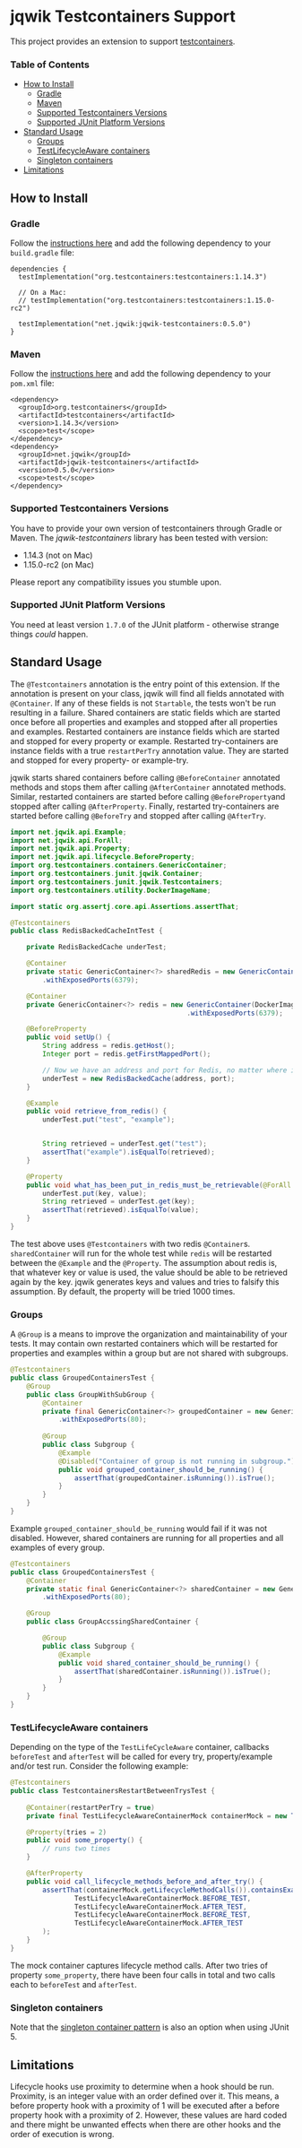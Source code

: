 # jqwik Testcontainers Support

This project provides an extension to support [testcontainers](https://www.testcontainers.org/).

<!-- use `doctoc --maxlevel 3 README.md` to recreate the TOC -->
<!-- START doctoc generated TOC please keep comment here to allow auto update -->
<!-- DON'T EDIT THIS SECTION, INSTEAD RE-RUN doctoc TO UPDATE -->
### Table of Contents  

- [How to Install](#how-to-install)
  - [Gradle](#gradle)
  - [Maven](#maven)
  - [Supported Testcontainers Versions](#supported-testcontainers-versions)
  - [Supported JUnit Platform Versions](#supported-junit-platform-versions)
- [Standard Usage](#standard-usage)
  - [Groups](#groups)
  - [TestLifecycleAware containers](#testlifecycleaware-containers)
  - [Singleton containers](#singleton-containers)
- [Limitations](#limitations)

<!-- END doctoc generated TOC please keep comment here to allow auto update -->

## How to Install

### Gradle

Follow the
[instructions here](https://jqwik.net/docs/current/user-guide.html#gradle)
and add the following dependency to your `build.gradle` file:

```
dependencies {
  testImplementation("org.testcontainers:testcontainers:1.14.3")

  // On a Mac:
  // testImplementation("org.testcontainers:testcontainers:1.15.0-rc2")

  testImplementation("net.jqwik:jqwik-testcontainers:0.5.0")
}
```

<!-- 
You can look at a
[sample project](https://github.com/jlink/jqwik-samples/tree/master/jqwik-testcontainers-gradle)
using jqwik, Testcontainers and Gradle.
-->

### Maven

Follow the
[instructions here](https://jqwik.net/docs/current/user-guide.html#maven)
and add the following dependency to your `pom.xml` file:

```
<dependency>
  <groupId>org.testcontainers</groupId>
  <artifactId>testcontainers</artifactId>
  <version>1.14.3</version>
  <scope>test</scope>
</dependency>
<dependency>
  <groupId>net.jqwik</groupId>
  <artifactId>jqwik-testcontainers</artifactId>
  <version>0.5.0</version>
  <scope>test</scope>
</dependency>
```

### Supported Testcontainers Versions

You have to provide your own version of testcontainers through Gradle or Maven. The *jqwik-testcontainers* library 
has been tested with version:
* 1.14.3 (not on Mac)
* 1.15.0-rc2 (on Mac)

Please report any compatibility issues you stumble upon.

### Supported JUnit Platform Versions

You need at least version `1.7.0` of the JUnit platform - otherwise
strange things _could_ happen.

## Standard Usage
The `@Testcontainers` annotation is the entry point of this extension. If the annotation is present on your class, jqwik 
will find all fields annotated with `@Container`. If any of these fields is not `Startable`, the tests won't be run 
resulting in a failure. Shared containers are static fields which are started once before all properties and examples 
and stopped after all properties and examples. Restarted containers are instance fields which are started and stopped 
for every property or example. Restarted try-containers are instance fields with a true `restartPerTry` annotation value. 
They are started and stopped for every property- or example-try. 

jqwik starts shared containers before calling `@BeforeContainer` annotated methods and stops them after calling 
`@AfterContainer` annotated methods. Similar, restarted containers are started before calling `@BeforeProperty`and 
stopped after calling `@AfterProperty`. Finally, restarted try-containers are started before calling `@BeforeTry` and 
stopped after calling `@AfterTry`.

```java
import net.jqwik.api.Example;
import net.jqwik.api.ForAll;
import net.jqwik.api.Property;
import net.jqwik.api.lifecycle.BeforeProperty;
import org.testcontainers.containers.GenericContainer;
import org.testcontainers.junit.jqwik.Container;
import org.testcontainers.junit.jqwik.Testcontainers;
import org.testcontainers.utility.DockerImageName;

import static org.assertj.core.api.Assertions.assertThat;

@Testcontainers
public class RedisBackedCacheIntTest {

    private RedisBackedCache underTest;

    @Container
    private static GenericContainer<?> sharedRedis = new GenericContainer(DockerImageName.parse("redis:5.0.3-alpine"))
        .withExposedPorts(6379);

    @Container
    private GenericContainer<?> redis = new GenericContainer(DockerImageName.parse("redis:5.0.3-alpine"))
                                            .withExposedPorts(6379);

    @BeforeProperty
    public void setUp() {
        String address = redis.getHost();
        Integer port = redis.getFirstMappedPort();

        // Now we have an address and port for Redis, no matter where it is running
        underTest = new RedisBackedCache(address, port);
    }

    @Example
    public void retrieve_from_redis() {
        underTest.put("test", "example");


        String retrieved = underTest.get("test");
        assertThat("example").isEqualTo(retrieved);
    }

    @Property
    public void what_has_been_put_in_redis_must_be_retrievable(@ForAll String key, @ForAll String value){
        underTest.put(key, value);
        String retrieved = underTest.get(key);
        assertThat(retrieved).isEqualTo(value);
    }
}
```

The test above uses `@Testcontainers` with two redis `@Container`s. `sharedContainer` will run for the whole test while 
`redis` will be restarted between the `@Example` and the `@Property`. The assumption about redis is, that whatever key
or value is used, the value should be able to be retrieved again by the key. jqwik generates keys and values and tries
to falsify this assumption. By default, the property will be tried 1000 times.

### Groups

A `@Group` is a means to improve the organization and maintainability of your tests. It may contain own restarted 
containers which will be restarted for properties and examples within a group but are not shared with subgroups.

```java
@Testcontainers
public class GroupedContainersTest {
    @Group
    public class GroupWithSubGroup {
        @Container
        private final GenericContainer<?> groupedContainer = new GenericContainer<>(HTTPD_IMAGE)
            .withExposedPorts(80);
    
        @Group
        public class Subgroup {
            @Example
            @Disabled("Container of group is not running in subgroup.")
            public void grouped_container_should_be_running() {
                assertThat(groupedContainer.isRunning()).isTrue();
            }
        }
    }
}
```

Example `grouped_container_should_be_running` would fail if it was not disabled. However, shared containers are running
for all properties and all examples of every group.

```java
@Testcontainers
public class GroupedContainersTest {
    @Container
    private static final GenericContainer<?> sharedContainer = new GenericContainer<>(HTTPD_IMAGE)
        .withExposedPorts(80);

    @Group
    public class GroupAccssingSharedContainer {

        @Group
        public class Subgroup {
            @Example
            public void shared_container_should_be_running() {
                assertThat(sharedContainer.isRunning()).isTrue();
            }
        }
    }
}
```

### TestLifecycleAware containers

Depending on the type of the `TestLifeCycleAware` container, callbacks `beforeTest` and `afterTest` will be called for 
every try, property/example and/or test run. Consider the following example:

```java
@Testcontainers
public class TestcontainersRestartBetweenTrysTest {
	
	@Container(restartPerTry = true)
	private final TestLifecycleAwareContainerMock containerMock = new TestLifecycleAwareContainerMock();

	@Property(tries = 2)
	public void some_property() {
        // runs two times
	}

	@AfterProperty
	public void call_lifecycle_methods_before_and_after_try() {
		assertThat(containerMock.getLifecycleMethodCalls()).containsExactly(
				TestLifecycleAwareContainerMock.BEFORE_TEST,
				TestLifecycleAwareContainerMock.AFTER_TEST,
				TestLifecycleAwareContainerMock.BEFORE_TEST,
				TestLifecycleAwareContainerMock.AFTER_TEST
		);
	}
}
```

The mock container captures lifecycle method calls. After two tries of property `some_property`, there have been four 
 calls in total and two calls each to `beforeTest` and `afterTest`.

### Singleton containers

Note that the [singleton container pattern](https://www.testcontainers.org/test_framework_integration/manual_lifecycle_control#singleton-containers) is also an option when
using JUnit 5.

## Limitations

Lifecycle hooks use proximity to determine when a hook should be run. Proximity, is an integer value with an order
defined over it. This means, a before property hook with a proximity of 1 will be executed after a before property hook
with a proximity of 2. However, these values are hard coded and there might be unwanted effects when there are other
hooks and the order of execution is wrong.

